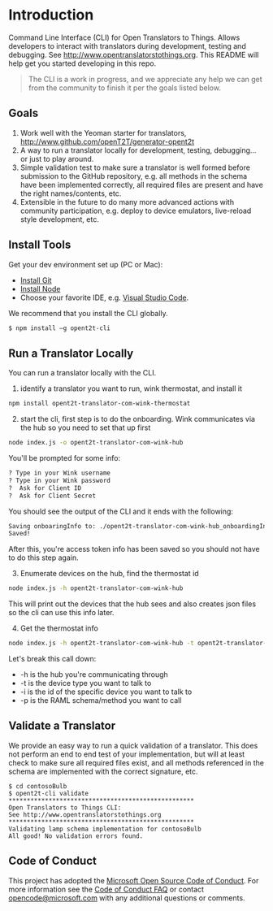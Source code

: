 # Introduction

Command Line Interface (CLI) for Open Translators to Things. Allows developers to interact with translators during development, testing and debugging. See http://www.opentranslatorstothings.org. This README will help get you started developing in this repo.

> The CLI is a work in progress, and we appreciate any help we can get from the community to finish it per the goals listed below.

## Goals
1. Work well with the Yeoman starter for translators, http://www.github.com/openT2T/generator-opent2t
2. A way to run a translator locally for development, testing, debugging... or just to play around.
3. Simple validation test to make sure a translator is well formed before submission to the GitHub repository, e.g. all methods in the schema have been implemented correctly, all required files are present and have the right names/contents, etc. 
4. Extensible in the future to do many more advanced actions with community participation, e.g. deploy to device emulators, live-reload style development, etc. 

## Install Tools

Get your dev environment set up (PC or Mac):
* [Install Git](http://git-scm.com/downloads)
* [Install Node](https://nodejs.org/en/download/)
* Choose your favorite IDE, e.g. [Visual Studio Code](https://code.visualstudio.com/).

We recommend that you install the CLI globally.

```bash
$ npm install –g opent2t-cli
```

## Run a Translator Locally

You can run a translator locally with the CLI. 

1. identify a translator you want to run, wink thermostat, and install it
```bash
npm install opent2t-translator-com-wink-thermostat
```
2. start the cli, first step is to do the onboarding. Wink communicates via the hub so you need to set that up first
```bash
node index.js -o opent2t-translator-com-wink-hub
```

You'll be prompted for some info:
```bash
? Type in your Wink username
? Type in your Wink password
?  Ask for Client ID
?  Ask for Client Secret
```

You should see the output of the CLI and it ends with the following:
```bash
Saving onboaringInfo to: ./opent2t-translator-com-wink-hub_onboardingInfo.json
Saved!
```
After this, you're access token info has been saved so you should not have to do this step again.

3. Enumerate devices on the hub, find the thermostat id
```bash
node index.js -h opent2t-translator-com-wink-hub
```
This will print out the devices that the hub sees and also creates json files so the cli can use this info later.

4. Get the thermostat info
```bash
node index.js -h opent2t-translator-com-wink-hub -t opent2t-translator-com-wink-thermostat -i 152846 -p ThermostatResURI
```
Let's break this call down:
* -h is the hub you're communicating through
* -t is the device type you want to talk to
* -i is the id of the specific device you want to talk to
* -p is the RAML schema/method you want to call 

## Validate a Translator

We provide an easy way to run a quick validation of a translator. This does not perform an end to end test of your implementation, but will at least check to make sure all required files exist,
and all methods referenced in the schema are implemented with the correct signature, etc.

```
$ cd contosoBulb
$ opent2t-cli validate
***************************************************
Open Translators to Things CLI:
See http://www.opentranslatorstothings.org
***************************************************
Validating lamp schema implementation for contosoBulb
All good! No validation errors found.
```

## Code of Conduct
This project has adopted the [Microsoft Open Source Code of Conduct](https://opensource.microsoft.com/codeofconduct/). For more information see the [Code of Conduct FAQ](https://opensource.microsoft.com/codeofconduct/faq/) or contact [opencode@microsoft.com](mailto:opencode@microsoft.com) with any additional questions or comments.
